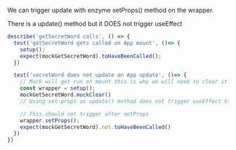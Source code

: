 We can trigger update with enzyme setProps() method on the wrapper.

There is a update() method but it DOES not trigger useEffect

```javascript
describe('getSecretWord calls', () => {
  test('getSecretWord gets called on App mount', ()=> {
    setup();
    expect(mockGetSecretWord).toHaveBeenCalled();
  })

  test('secretWord does not update on App update', ()=> {
    // Mock will get run on mount this is why we will need to clear it
    const wrapper = setup();
    mockGetSecretWord.mockClear()
    // Using set props as update() method does not trigger useEffect https://github.com/enzymejs/enzyme/issues/2254

    // This should not trigger after setProps
    wrapper.setProps();
    expect(mockGetSecretWord).not.toHaveBeenCalled()
  })
})

```